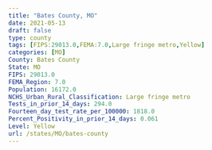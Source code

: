 ```yaml
---
title: "Bates County, MO"
date: 2021-05-13
draft: false
type: county
tags: [FIPS:29013.0,FEMA:7.0,Large fringe metro,Yellow]
categories: [MO]
County: Bates County
State: MO
FIPS: 29013.0
FEMA_Region: 7.0
Population: 16172.0
NCHS_Urban_Rural_Classification: Large fringe metro
Tests_in_prior_14_days: 294.0
Fourteen_day_test_rate_per_100000: 1818.0
Percent_Positivity_in_prior_14_days: 0.061
Level: Yellow
url: /states/MO/bates-county
---
```



